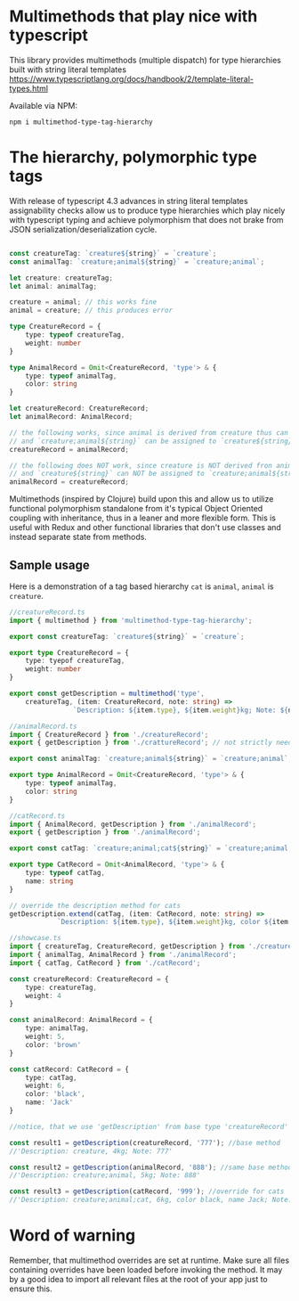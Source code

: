 # Multimethods that play nice with typescript

This library provides multimethods (multiple dispatch) for type hierarchies built with string literal templates https://www.typescriptlang.org/docs/handbook/2/template-literal-types.html 

Available via NPM:

`npm i multimethod-type-tag-hierarchy`

# The hierarchy, polymorphic type tags

With release of typescript 4.3 advances in string literal templates assignability checks allow us to produce type hierarchies which play nicely with typescript typing and achieve polymorphism that does not brake from JSON serialization/deserialization cycle.

```typescript

const creatureTag: `creature${string}` = `creature`;
const animalTag: `creature;animal${string}` = `creature;animal`;

let creature: creatureTag;
let animal: animalTag;

creature = animal; // this works fine
animal = creature; // this produces error

type CreatureRecord = {
    type: typeof creatureTag,
    weight: number
}

type AnimalRecord = Omit<CreatureRecord, 'type'> & {
    type: typeof animalTag,
    color: string
}

let creatureRecord: CreatureRecord;
let animalRecord: AnimalRecord;

// the following works, since animal is derived from creature thus can be assigned back, 
// and `creature;animal${string}` can be assigned to `creature${string}`
creatureRecord = animalRecord;

// the following does NOT work, since creature is NOT derived fron animal, thus can't be assigned to it, 
// and `creature${string}` can NOT be assigned to `creature;animal${string}`
animalRecord = creatureRecord; 
```

Multimethods (inspired by Clojure) build upon this and allow us to utilize functional polymorphism standalone from it's typical Object Oriented coupling with inheritance, thus in a leaner and more flexible form. This is useful with Redux and other functional libraries that don't use classes and instead separate state from methods.

## Sample usage

Here is a demonstration of a tag based hierarchy `cat` is `animal`, `animal` is `creature`.

```typescript
//creatureRecord.ts
import { multimethod } from 'multimethod-type-tag-hierarchy';

export const creatureTag: `creature${string}` = `creature`;

export type CreatureRecord = {
    type: tyepof creatureTag,
    weight: number
}

export const getDescription = multimethod('type', 
    creatureTag, (item: CreatureRecord, note: string) =>
                `Description: ${item.type}, ${item.weight}kg; Note: ${note}`);
```

```typescript
//animalRecord.ts
import { CreatureRecord } from './creatureRecord';
export { getDescription } from './crattureRecord'; // not strictly needed, but makes it easier to use the type

export const animalTag: `creature;animal${string}` = `creature;animal`;

export type AnimalRecord = Omit<CreatureRecord, 'type'> & {
    type: typeof animalTag,
    color: string
}
```

```typescript
//catRecord.ts
import { AnimalRecord, getDescription } from './animalRecord';
export { getDescription } from './animalRecord';

export const catTag: `creature;animal;cat${string}` = `creature;animal;cat`;

export type CatRecord = Omit<AnimalRecord, 'type'> & {
    type: typeof catTag,
    name: string
}

// override the description method for cats
getDescription.extend(catTag, (item: CatRecord, note: string) =>
            `Description: ${item.type}, ${item.weight}kg, color ${item.color}, name ${item.name}; Note: ${note}`);
```

```typescript
//showcase.ts
import { creatureTag, CreatureRecord, getDescription } from './creatureRecord';
import { animalTag, AnimalRecord } from './animalRecord';
import { catTag, CatRecord } from './catRecord';

const creatureRecord: CreatureRecord = {
    type: creatureTag,
    weight: 4
}

const animalRecord: AnimalRecord = {
    type: animalTag,
    weight: 5,
    color: 'brown'
}

const catRecord: CatRecord = {
    type: catTag,
    weight: 6,
    color: 'black',
    name: 'Jack'
}

//notice, that we use 'getDescription' from base type 'creatureRecord' for all 3 calls 

const result1 = getDescription(creatureRecord, '777'); //base method
//'Description: creature, 4kg; Note: 777'

const result2 = getDescription(animalRecord, '888'); //same base method, no override
//'Description: creature;animal, 5kg; Note: 888'

const result3 = getDescription(catRecord, '999'); //override for cats
//'Description: creature;animal;cat, 6kg, color black, name Jack; Note: 999'
```

# Word of warning

Remember, that multimethod overrides are set at runtime. Make sure all files containing overrides have been loaded before invoking the method. It may by a good idea to import all relevant files at the root of your app just to ensure this. 